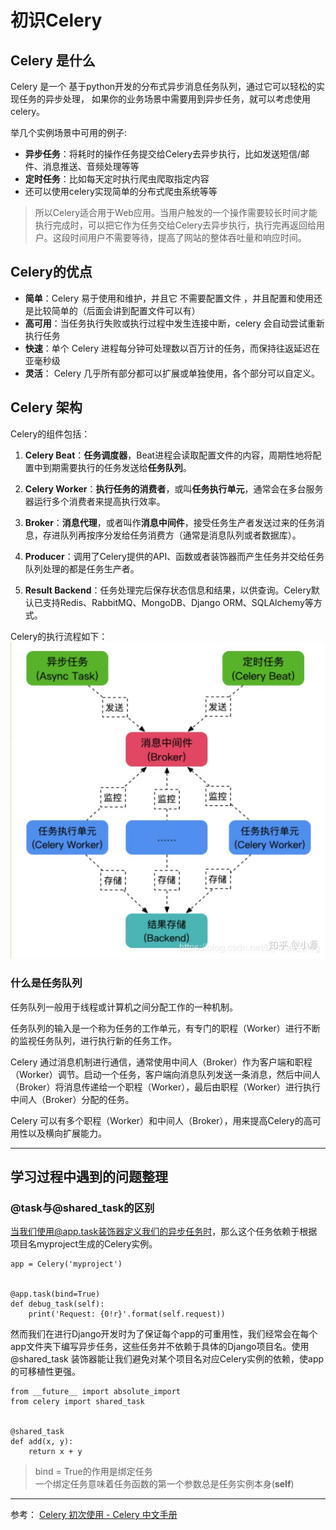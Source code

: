 # 初识Celery

## Celery 是什么
Celery 是一个 基于python开发的分布式异步消息任务队列，通过它可以轻松的实现任务的异步处理， 如果你的业务场景中需要用到异步任务，就可以考虑使用celery。

举几个实例场景中可用的例子:
* **异步任务**：将耗时的操作任务提交给Celery去异步执行，比如发送短信/邮件、消息推送、音频处理等等
* **定时任务**：比如每天定时执行爬虫爬取指定内容
* 还可以使用celery实现简单的分布式爬虫系统等等
> 所以Celery适合用于Web应用。当用户触发的一个操作需要较长时间才能执行完成时，可以把它作为任务交给Celery去异步执行，执行完再返回给用户。这段时间用户不需要等待，提高了网站的整体吞吐量和响应时间。  

## Celery的优点
* **简单**：Celery 易于使用和维护，并且它 不需要配置文件 ，并且配置和使用还是比较简单的（后面会讲到配置文件可以有）
* **高可用**：当任务执行失败或执行过程中发生连接中断，celery 会自动尝试重新执行任务
* **快速**：单个 Celery 进程每分钟可处理数以百万计的任务，而保持往返延迟在亚毫秒级
* **灵活**： Celery 几乎所有部分都可以扩展或单独使用，各个部分可以自定义。

## Celery 架构
Celery的组件包括：
1. **Celery Beat**：**任务调度器**，Beat进程会读取配置文件的内容，周期性地将配置中到期需要执行的任务发送给**任务队列**。

2. **Celery Worker**：**执行任务的消费者**，或叫**任务执行单元**，通常会在多台服务器运行多个消费者来提高执行效率。

3. **Broker**：**消息代理**，或者叫作**消息中间件**，接受任务生产者发送过来的任务消息，存进队列再按序分发给任务消费方（通常是消息队列或者数据库）。

4. **Producer**：调用了Celery提供的API、函数或者装饰器而产生任务并交给任务队列处理的都是任务生产者。

5. **Result Backend**：任务处理完后保存状态信息和结果，以供查询。Celery默认已支持Redis、RabbitMQ、MongoDB、Django ORM、SQLAlchemy等方式。

Celery的执行流程如下：
![](%E5%88%9D%E8%AF%86Celery/DFB82761-014F-4637-90EF-55D6C1372227.png)

### 什么是任务队列

任务队列一般用于线程或计算机之间分配工作的一种机制。

任务队列的输入是一个称为任务的工作单元，有专门的职程（Worker）进行不断的监视任务队列，进行执行新的任务工作。

Celery 通过消息机制进行通信，通常使用中间人（Broker）作为客户端和职程（Worker）调节。启动一个任务，客户端向消息队列发送一条消息，然后中间人（Broker）将消息传递给一个职程（Worker），最后由职程（Worker）进行执行中间人（Broker）分配的任务。

Celery 可以有多个职程（Worker）和中间人（Broker），用来提高Celery的高可用性以及横向扩展能力。


- - - -
## 学习过程中遇到的问题整理
### @task与@shared_task的区别
当我们使用@app.task装饰器定义我们的异步任务时，那么这个任务依赖于根据项目名myproject生成的Celery实例。
```
app = Celery('myproject')
 
 
@app.task(bind=True)
def debug_task(self):
    print('Request: {0!r}'.format(self.request))
```
然而我们在进行Django开发时为了保证每个app的可重用性，我们经常会在每个app文件夹下编写异步任务，这些任务并不依赖于具体的Django项目名。使用@shared_task 装饰器能让我们避免对某个项目名对应Celery实例的依赖，使app的可移植性更强。
```
from __future__ import absolute_import
from celery import shared_task
 
 
@shared_task
def add(x, y):
    return x + y
```
> bind = True的作用是绑定任务  
> 	一个绑定任务意味着任务函数的第一个参数总是任务实例本身(**self**)  

- - - -
参考：
[Celery 初次使用 - Celery 中文手册](https://www.celerycn.io/ru-men/celery-chu-ci-shi-yong)








